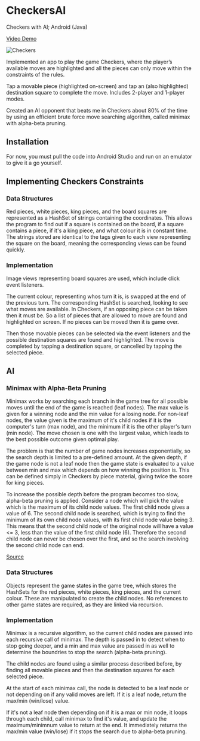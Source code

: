 # CheckersAI
Checkers with AI; Android (Java)

[Video Demo](https://www.youtube.com/watch?v=XITIdYNwBzk&t=1s)

![Checkers](https://user-images.githubusercontent.com/15747137/125115178-e094a200-e0e2-11eb-853b-bca51ca79f37.png)

Implemented an app to play the game Checkers, where the player’s available moves are highlighted and all the pieces can only move within the constraints of the rules. 

Tap a movable piece (highlighted on-screen) and tap an (also highlighted) destination square to complete the move. Includes 2-player and 1-player modes. 

Created an AI opponent that beats me in Checkers about 80% of the time by using an efficient brute force move searching algorithm, called minimax with alpha-beta pruning. 

## Installation

For now, you must pull the code into Android Studio and run on an emulator to give it a go yourself. 

## Implementing Checkers Constraints

### Data Structures

Red pieces, white pieces, king pieces, and the board squares are represented as a HashSet of strings containing the coordinates. This allows the program to find out if a square is contained on the board, if a square contains a piece, if it's a king piece, and what colour it is in constant time. The strings stored are identical to the tags given to each view representing the square on the board, meaning the corresponding views can be found quickly. 

### Implementation

Image views representing board squares are used, which include click event listeners. 

The current colour, representing whos turn it is, is swapped at the end of the previous turn. The corresponding HashSet is searched, looking to see what moves are available. In Checkers, if an opposing piece can be taken then it must be. So a list of pieces that are allowed to move are found and highlighted on screen. If no pieces can be moved then it is game over. 

Then those movable pieces can be selected via the event listeners and the possible destination squares are found and highlighted. The move is completed by tapping a destination square, or cancelled by tapping the selected piece. 

## AI

### Minimax with Alpha-Beta Pruning

Minimax works by searching each branch in the game tree for all possible moves until the end of the game is reached (leaf nodes). The max value is given for a winning node and the min value for a losing node. For non-leaf nodes, the value given is the maximum of it's child nodes if it is the computer's turn (max node), and the minimum if it is the other player's turn (min node). The move chosen is one with the largest value, which leads to the best possible outcome given optimal play. 

The problem is that the number of game nodes increases exponentially, so the search depth is limited to a pre-defined amount. At the given depth, if the game node is not a leaf node then the game state is evaluated to a value between min and max which depends on how winning the position is. This can be defined simply in Checkers by piece material, giving twice the score for king pieces. 

To increase the possible depth before the program becomes too slow, alpha-beta pruning is applied. Consider a node which will pick the value which is the maximum of its child node values. The first child node gives a value of 6. The second child node is searched, which is trying to find the minimum of its own child node values, with its first child node value being 3. This means that the second child node of the original node will have a value <= 3, less than the value of the first child node (6). Therefore the second child node can never be chosen over the first, and so the search involving the second child node can end. 

[Source](https://www.cs.cornell.edu/courses/cs312/2002sp/lectures/rec21.htm)

### Data Structures

Objects represent the game states in the game tree, which stores the HashSets for the red pieces, white pieces, king pieces, and the current colour. These are manipulated to create the child nodes. No references to other game states are required, as they are linked via recursion. 

### Implementation

Minimax is a recursive algorithm, so the current child nodes are passed into each recursive call of minimax. The depth is passed in to detect when to stop going deeper, and a min and max value are passed in as well to determine the boundries to stop the search (alpha-beta pruning). 

The child nodes are found using a similar process described before, by finding all movable pieces and then the destination squares for each selected piece. 

At the start of each minimax call, the node is detected to be a leaf node or not depending on if any valid moves are left. If it is a leaf node, return the max/min (win/lose) value. 

If it's not a leaf node then depending on if it is a max or min node, it loops through each child, call minimax to find it's value, and update the maximum/minimnum value to return at the end. It immediately returns the max/min value (win/lose) if it stops the search due to alpha-beta pruning. 
